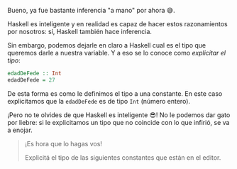Bueno, ya fue bastante inferencia "a mano" por ahora :sweat_smile:.

Haskell es inteligente y en realidad es capaz de hacer estos razonamientos por nosotros: sí, Haskell también hace inferencia. 

Sin embargo, podemos dejarle en claro a Haskell cual es el tipo que queremos darle a nuestra variable. Y a eso se lo conoce como _explicitar el tipo_:

```haskell
edadDeFede :: Int
edadDeFede = 27
```

De esta forma es como le definimos el tipo a una constante. En este caso explicitamos que la `edadDeFede` es de tipo `Int` (número entero).

¡Pero no te olvides de que Haskell es inteligente :sunglasses:! No le podemos dar gato por liebre: si le explicitamos un tipo que no coincide con lo que infirió, se va a enojar. 

> ¡Es hora que lo hagas vos!
> 
> Explicitá el tipo de las siguientes constantes que están en el editor. 